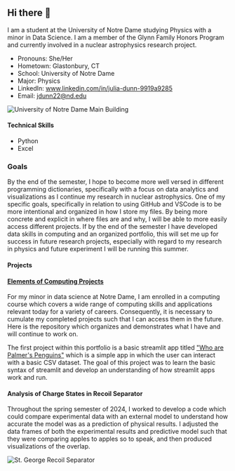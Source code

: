 ## Hi there 👋

I am a student at the University of Notre Dame studying Physics with a minor in Data Science. I am a member of the Glynn Family Honors Program and currently involved in a nuclear astrophysics research project.

- Pronouns: She/Her
- Hometown: Glastonbury, CT
- School: University of Notre Dame
- Major: Physics
- LinkedIn: www.linkedin.com/in/julia-dunn-9919a9285
- Email: jdunn22@nd.edu

![University of Notre Dame Main Building](https://money-assets.money.com/mcp/2024/152080.jpg)

#### Technical Skills

- Python
- Excel

### Goals

By the end of the semester, I hope to become more well versed in different programming dictionaries, specifically with a focus on data analytics and visualizations as I continue my research in nuclear astrophysics. One of my specific goals, specifically in relation to using GitHub and VSCode is to be more intentional and organized in how I store my files. By being more concrete and explicit in where files are and why, I will be able to more easily access different projects. If by the end of the semester I have developed data skills in computing and an organized portfolio, this will set me up for success in future research projects, especially with regard to my research in physics and future experiment I will be running this summer. 

#### Projects

#### [Elements of Computing Projects](https://github.com/julia-dunn/DUNN-Python-Portfolio.git)

For my minor in data science at Notre Dame, I am enrolled in a computing course which covers a wide range of computing skills and applications relevant today for a variety of careers. Consequently, it is necessary to cumulate my completed projects such that I can access them in the future. Here is the repository which organizes and demonstrates what I have and will continue to work on.

The first project within this portfolio is a basic streamlit app titled ["Who are Palmer's Penguins"](https://github.com/julia-dunn/DUNN-Python-Portfolio/tree/beeb0c519df8e911a2f0b83560ebc9edb7912d2f/basic-streamlit-app) which is a simple app in which the user can interact with a basic CSV dataset. The goal of this project was to learn the basic syntax of streamlit and develop an understanding of how streamlit apps work and run. 

#### Analysis of Charge States in Recoil Separator 

Throughout the spring semester of 2024, I worked to develop a code which could compare experimental data with an external model to understand how accurate the model was as a prediction of physical results. I adjusted the data frames of both the experimental results and predictive model such that they were comparing apples to apples so to speak, and then produced visualizations of the overlap. 

![St. George Recoil Separator](https://isnap.nd.edu/assets/213089/1000x333/st._george.jpg)

<!--
**julia-dunn/julia-dunn** is a ✨ _special_ ✨ repository because its `README.md` (this file) appears on your GitHub profile.

Here are some ideas to get you started:

- 🔭 I’m currently working on ...
- 🌱 I’m currently learning ...
- 👯 I’m looking to collaborate on ...
- 🤔 I’m looking for help with ...
- 💬 Ask me about ...
- 📫 How to reach me: ...
- 😄 Pronouns: ...
- ⚡ Fun fact: ...
-->
